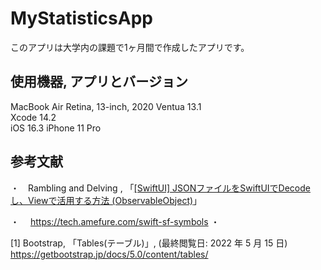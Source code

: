 # MyStatisticsApp
このアプリは大学内の課題で1ヶ月間で作成したアプリです。


## 使用機器, アプリとバージョン
MacBook Air Retina, 13-inch, 2020 Ventua 13.1<br>
Xcode 14.2<br>
iOS 16.3 iPhone 11 Pro



## 参考文献
・　Rambling and Delving , 「[[SwiftUI] JSONファイルをSwiftUIでDecodeし、Viewで活用する方法 (ObservableObject)](https://www.harubears.com/ja/tech-ja/swiftui-ja/how-to-decode-json-display-view-observableobject/)」


・　 https://tech.amefure.com/swift-sf-symbols
・ 

[1] Bootstrap, 「Tables(テーブル)」, (最終閲覧日: 2022 年 5 月 15 日) <https://getbootstrap.jp/docs/5.0/content/tables/>
